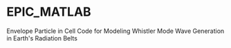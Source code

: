 # EPIC_MATLAB
Envelope Particle in Cell Code for Modeling Whistler Mode Wave Generation in Earth's Radiation Belts
